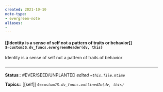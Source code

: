 ```yaml
---
created: 2021-10-10
note-type:
- evergreen-note
aliases:
-
---
```

#### [[Identity is a sense of self not a pattern of traits or behavior]] `$=customJS.dv_funcs.evergreenHeader(dv, this)`

Identity is a sense of self not a pattern of traits of behavior

### <hr class="footnote"/>

**Status**:: #EVER/SEED/UNPLANTED
*edited `=this.file.mtime`*

**Topics**:: [[self]]
*`$=customJS.dv_funcs.outlinedIn(dv, this)`*


